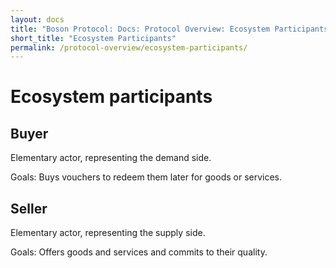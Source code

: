 ```yaml
---
layout: docs
title: "Boson Protocol: Docs: Protocol Overview: Ecosystem Participants"
short_title: "Ecosystem Participants"
permalink: /protocol-overview/ecosystem-participants/
---
```

# Ecosystem participants

## Buyer

Elementary actor, representing the demand side.

Goals: Buys vouchers to redeem them later for goods or services.

## Seller

Elementary actor, representing the supply side.

Goals: Offers goods and services and commits to their quality.

